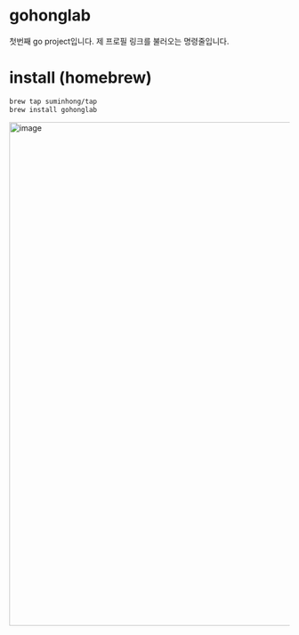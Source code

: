 # gohonglab
첫번째 go project입니다.
제 프로필 링크를 불러오는 명령줄입니다.
# install (homebrew)
```sh
brew tap suminhong/tap
brew install gohonglab
```
<img width="906" alt="image" src="https://github.com/suminhong/gohonglab/assets/35161069/e2a4550b-c27f-400e-b8b8-9f4a4dd78361">
